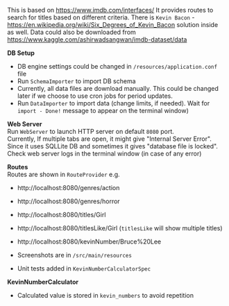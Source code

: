 This is based on https://www.imdb.com/interfaces/ It provides routes to search for titles based on different criteria. There is `Kevin Bacon` - https://en.wikipedia.org/wiki/Six_Degrees_of_Kevin_Bacon solution inside as well.
Data could also be downloaded from https://www.kaggle.com/ashirwadsangwan/imdb-dataset/data 

**DB Setup**
- DB engine settings could be changed in `/resources/application.conf` file
- Run `SchemaImporter` to import DB schema
- Currently, all data files are download manually. This could be changed later if we choose to use cron jobs for period updates.
- Run `DataImporter` to import data (change limits, if needed). Wait for `import - Done!` message to appear on the terminal window) 

**Web Server**  
Run `WebServer` to launch HTTP server on default `8080` port.  
Currently, If multiple tabs are open, it might give "Internal Server Error". Since it uses SQLLite DB and sometimes it gives "database file is locked".   
Check web server logs in the terminal window (in case of any error)


**Routes**   
Routes are shown in `RouteProvider` e.g.

- http://localhost:8080/genres/action
- http://localhost:8080/genres/horror

- http://localhost:8080/titles/Girl
- http://localhost:8080/titlesLike/Girl (`titlesLike` will show multiple titles)

- http://localhost:8080/kevinNumber/Bruce%20Lee

- Screenshots are in `/src/main/resources`
- Unit tests added in `KevinNumberCalculatorSpec`


**KevinNumberCalculator**
- Calculated value is stored in `kevin_numbers` to avoid repetition
